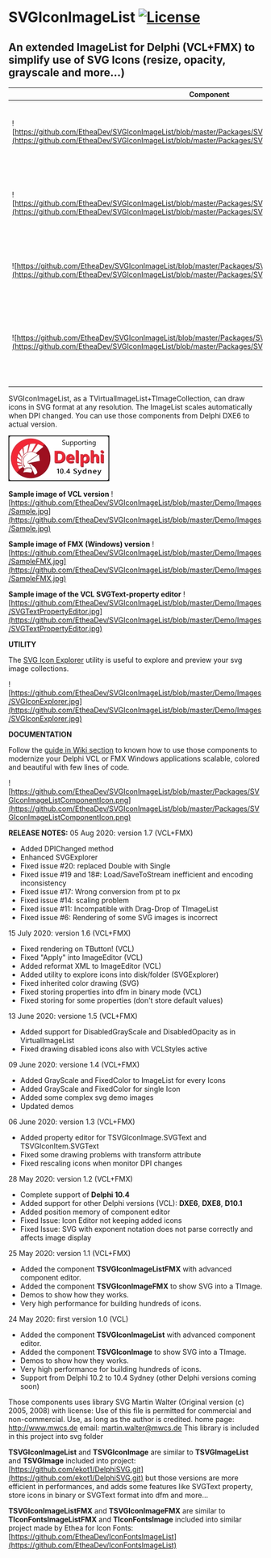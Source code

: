 # SVGIconImageList [![License](https://img.shields.io/badge/License-Apache%202.0-yellowgreen.svg)](https://opensource.org/licenses/Apache-2.0)

## An extended ImageList for Delphi (VCL+FMX) to simplify use of SVG Icons (resize, opacity, grayscale and more...)

| Component | Description |
| - | - |
| ![https://github.com/EtheaDev/SVGIconImageList/blob/master/Packages/SVGIconImageCollectionComponentIcon.png](https://github.com/EtheaDev/SVGIconImageList/blob/master/Packages/SVGIconImageCollectionComponentIcon.png) | **SVGIconImageCollection is collection of SVG Images for Delphi to provide a centralized list of images for VirtualImageLists (only for VCL)** |
| ![https://github.com/EtheaDev/SVGIconImageList/blob/master/Packages/SVGIconVirtualImageListComponentIcon.png](https://github.com/EtheaDev/SVGIconImageList/blob/master/Packages/SVGIconVirtualImageListComponentIcon.png) | **SVGIconVirtualImageList is a special "virtual" ImageList for Delphi that uses TSVGIconImageCollection (only for VCL) to simplify use of SVG Icons (resize, opacity, grayscale and more...)** |
| ![https://github.com/EtheaDev/SVGIconImageList/blob/master/Packages/SVGIconImageListComponentIcon.png](https://github.com/EtheaDev/SVGIconImageList/blob/master/Packages/SVGIconImageListComponentIcon.png) | **SVGIconImageList is an extended ImageList for Delphi (VCL+FMX) to simplify use of SVG Icons (resize, opacity, grayscale and more...)** |
| ![https://github.com/EtheaDev/SVGIconImageList/blob/master/Packages/SVGIconImageComponentIcon.png](https://github.com/EtheaDev/SVGIconImageList/blob/master/Packages/SVGIconImageComponentIcon.png) | **SVGIconImage is an extended Image component for Delphi (VCL+FMX) to show any SVG image directly or included into a an SVGIconImageList with all functionality (stretch, opacity, grayscale and more...)** |

SVGIconImageList, as a TVirtualImageList+TImageCollection, can draw icons in SVG format at any resolution. The ImageList scales automatically when DPI changed. You can use those components from Delphi DXE6 to actual version.

![Delphi 10.4 Sydney Support](/Demo/Images/SupportingDelphi.jpg)

**Sample image of VCL version**
![https://github.com/EtheaDev/SVGIconImageList/blob/master/Demo/Images/Sample.jpg](https://github.com/EtheaDev/SVGIconImageList/blob/master/Demo/Images/Sample.jpg)

**Sample image of FMX (Windows) version**
![https://github.com/EtheaDev/SVGIconImageList/blob/master/Demo/Images/SampleFMX.jpg](https://github.com/EtheaDev/SVGIconImageList/blob/master/Demo/Images/SampleFMX.jpg)

**Sample image of the VCL SVGText-property editor**
![https://github.com/EtheaDev/SVGIconImageList/blob/master/Demo/Images/SVGTextPropertyEditor.jpg](https://github.com/EtheaDev/SVGIconImageList/blob/master/Demo/Images/SVGTextPropertyEditor.jpg)

**UTILITY**

The [SVG Icon Explorer](https://github.com/EtheaDev/SVGIconImageList/wiki/SVGIconExplorer) utility is useful to explore and preview your svg image collections.

![https://github.com/EtheaDev/SVGIconImageList/blob/master/Demo/Images/SVGIconExplorer.jpg](https://github.com/EtheaDev/SVGIconImageList/blob/master/Demo/Images/SVGIconExplorer.jpg)

**DOCUMENTATION**

Follow the [guide in Wiki section](https://github.com/EtheaDev/SVGIconImageList/wiki) to known how to use those components to modernize your Delphi VCL or FMX Windows applications scalable, colored and beautiful with few lines of code.

![https://github.com/EtheaDev/SVGIconImageList/blob/master/Packages/SVGIconImageListComponentIcon.png](https://github.com/EtheaDev/SVGIconImageList/blob/master/Packages/SVGIconImageListComponentIcon.png)

**RELEASE NOTES:**
05 Aug 2020: version 1.7 (VCL+FMX)
 - Added DPIChanged method
 - Enhanced SVGExplorer
 - Fixed issue #20: replaced Double with Single
 - Fixed issue #19 and 18#: Load/SaveToStream inefficient and encoding inconsistency
 - Fixed issue #17: Wrong conversion from pt to px
 - Fixed issue #14: scaling problem
 - Fixed issue #11: Incompatible with Drag-Drop of TImageList
 - Fixed issue #6: Rendering of some SVG images is incorrect

15 July 2020: version 1.6 (VCL+FMX)
 - Fixed rendering on TButton! (VCL)
 - Fixed "Apply" into ImageEditor (VCL)
 - Added reformat XML to ImageEditor (VCL)
 - Added utility to explore icons into disk/folder (SVGExplorer)
 - Fixed inherited color drawing (SVG)
 - Fixed storing properties into dfm in binary mode (VCL)
 - Fixed storing for some properties (don't store default values)
 
13 June 2020: versione 1.5 (VCL+FMX)
 - Added support for DisabledGrayScale and DisabledOpacity as in VirtualImageList
 - Fixed drawing disabled icons also with VCLStyles active

09 June 2020: versione 1.4 (VCL+FMX)
- Added GrayScale and FixedColor to ImageList for every Icons
- Added GrayScale and FixedColor for single Icon
- Added some complex svg demo images
- Updated demos

06 June 2020: version 1.3 (VCL+FMX)
- Added property editor for TSVGIconImage.SVGText and TSVGIconItem.SVGText
- Fixed some drawing problems with transform attribute
- Fixed rescaling icons when monitor DPI changes

28 May 2020: version 1.2 (VCL+FMX)
- Complete support of **Delphi 10.4**
- Added support for other Delphi versions (VCL): **DXE6**, **DXE8**, **D10.1**
- Added position memory of component editor
- Fixed Issue: Icon Editor not keeping added icons
- Fixed Issue: SVG with exponent notation does not parse correctly and affects image display

25 May 2020: version 1.1 (VCL+FMX)
- Added the component **TSVGIconImageListFMX** with advanced component editor.
- Added the component **TSVGIconImageFMX** to show SVG into a TImage.
- Demos to show how they works.
- Very high performance for building hundreds of icons.

24 May 2020: first version 1.0 (VCL)
- Added the component **TSVGIconImageList** with advanced component editor.
- Added the component **TSVGIconImage** to show SVG into a TImage.
- Demos to show how they works.
- Very high performance for building hundreds of icons.
- Support from Delphi 10.2 to 10.4 Sydney (other Delphi versions coming soon)

Those components uses library SVG Martin Walter (Original version (c) 2005, 2008) with license:
Use of this file is permitted for commercial and non-commercial. Use, as long as the author is credited.
home page: http://www.mwcs.de  email: martin.walter@mwcs.de 
This library is included in this project into svg folder

**TSVGIconImageList** and **TSVGIconImage** are similar to **TSVGImageList** and **TSVGImage** included into project: [https://github.com/ekot1/DelphiSVG.git](https://github.com/ekot1/DelphiSVG.git)
but those versions are more efficient in performances, and adds some features like SVGText property, store icons in binary or SVGText format into dfm and more...

**TSVGIconImageListFMX** and **TSVGIconImageFMX** are similar to **TIconFontsImageListFMX** and **TIconFontsImage** included into similar project made by Ethea for Icon Fonts: [https://github.com/EtheaDev/IconFontsImageList](https://github.com/EtheaDev/IconFontsImageList)
